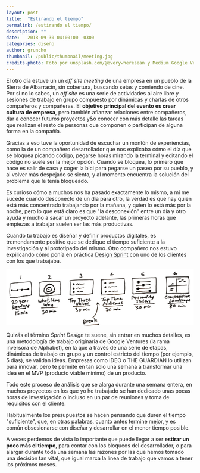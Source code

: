 ```yaml
---
layout: post
title:  "Estirando el tiempo"
permalink: /estirando el tiempo/
description: ""
date:   2018-09-30 04:00:00 -0300
categories: diseño
author: gruncho
thumbnail: /public/thumbnail/meeting.jpg
credits-photo: Foto por unsplash.com/@everywheresean y Medium Google Ventures.
---
```

El otro día estuve un un *off site meeting* de una empresa en un pueblo de la Sierra de Albarracín, sin cobertura, buscando setas y comiendo de cine. Por si no lo sabes, un *off site* es una serie de actividades al aire libre y sesiones de trabajo en grupo compuesto por dinámicas y charlas de otros compañeros y compañeras. El **objetivo principal del evento es crear cultura de empresa**, pero también afianzar relaciones entre compañeros, dar a conocer futuros proyectos y&o conocer con más detalle las tareas que realizan el resto de personas que componen o participan de alguna forma en la compañía.

Gracias a eso tuve la oportunidad de escuchar un montón de experiencias, como la de un compañero desarrollador que nos explicaba cómo el día que se bloquea picando código, pegarse horas mirando la terminal y editando el código no suele ser la mejor opción. Cuando se bloquea, lo primero que hace es salir de casa y coger la bici para pegarse un paseo por su pueblo, y al volver más despejado se sienta, y al momento encuentra la solución del problema que le tenía bloqueado.

Es curioso cómo a muchos nos ha pasado exactamente lo mismo, a mi me sucede cuando desconecto de un día para otro, la verdad es que hay quien está más concentrado trabajando por la mañana, y quien lo está más por la noche, pero lo que está claro es que  "la desconexión" entre un día y otro ayuda y mucho a sacar un proyecto adelante, las primeras horas que empiezas a trabajar suelen ser las más productivas.

Cuando tu trabajo es diseñar y definir productos digitales, es tremendamente positivo que se dedique el tiempo suficiente a la investigación y al prototipado del mismo. Otro compañero nos estuvo expilicando cómo ponía en práctica [Design Sprint](http://www.gv.com/sprint/) con uno de los clientes con los que trabajaba.

![Sprint Design GV Medium blog](/public/img/2018/what.png)

Quizás el término *Sprint Design* te suene, sin entrar en muchos detalles, es una metodología de trabajo originaria de Google Ventures (la rama inversora de Alphabet), en la que a través de una serie de etapas, dinámicas de trabajo en grupo y un control estricto del tiempo (por ejemplo, 5 días), se validan ideas. Empresas como IDEO o THE GUARDIAN lo utilizan para innovar, pero te permite en tan solo una semana a transformar una idea en el MVP (producto viable mínimo) de un producto.

Todo este proceso de análisis que se alarga durante una semana entera, en muchos proyectos en los que yo he trabajado se han dedicado unas pocas horas de investigación o incluso en un par de reuniones y toma de requisitos con el cliente.

Habitualmente los presupuestos se hacen pensando que duren el tiempo "suficiente", que, en otras palabras, cuanto antes termine mejor, y es común obsesionarse con diseñar y desarrollar en el menor tiempo posible. 

A veces perdemos de vista lo importante que puede llegar a ser **estirar un poco más el tiempo**, para contar con los bloqueos del desarrollador, o para alargar durante toda una semana las razones por las que hemos tomado una decisión tan vital, que igual marca la línea de trabajo que vamos a tener los próximos meses.
